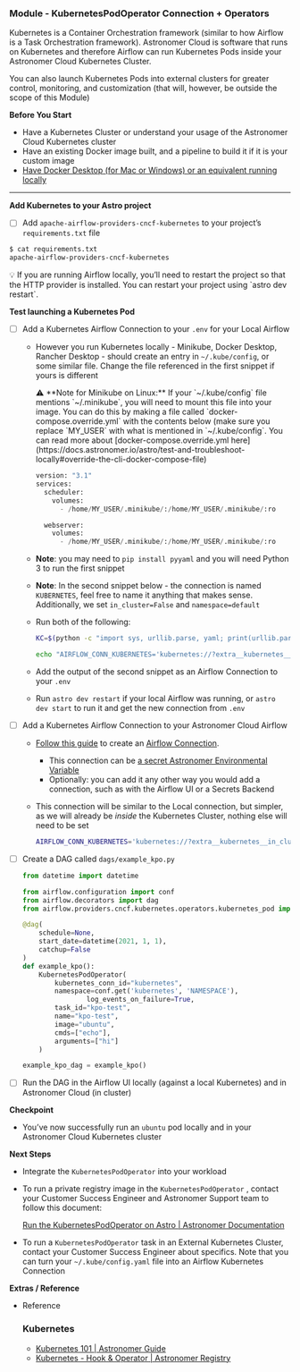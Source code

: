 
### Module - KubernetesPodOperator Connection + Operators

Kubernetes is a Container Orchestration framework (similar to how Airflow is a Task Orchestration framework).  Astronomer Cloud is software that runs on Kubernetes and therefore Airflow can run Kubernetes Pods inside your Astronomer Cloud Kubernetes Cluster.

You can also launch Kubernetes Pods into external clusters for greater control, monitoring, and customization (that will, however, be outside the scope of this Module)

**Before You Start**

- Have a Kubernetes Cluster or understand your usage of the Astronomer Cloud Kubernetes cluster
- Have an existing Docker image built, and a pipeline to build it if it is your custom image
- [Have Docker Desktop (for Mac or Windows) or an equivalent running locally](https://docs.astronomer.io/astro/kubepodoperator-local#step-1-set-up-kubernetes)

****

**Add Kubernetes to your Astro project**

- [ ]  Add `apache-airflow-providers-cncf-kubernetes` to your project’s `requirements.txt` file

```bash
$ cat requirements.txt
apache-airflow-providers-cncf-kubernetes
```

<aside>
💡 If you are running Airflow locally, you’ll need to restart the project so that the HTTP provider is installed. You can restart your project using `astro dev restart`.

</aside>

**Test launching a Kubernetes Pod**

- [ ]  Add a Kubernetes Airflow Connection to your `.env` for your Local Airflow
    - However you run Kubernetes locally - Minikube, Docker Desktop, Rancher Desktop - should create an entry in `~/.kube/config`, or some similar file. Change the file referenced in the first snippet if yours is different

        <aside>
        ⚠️ **Note for Minikube on Linux:**
        If your `~/.kube/config` file mentions `~/.minikube`, you will need to mount this file into your image. You can do this by making a file called `docker-compose.override.yml`
        with the contents below (make sure you replace `MY_USER` with what is mentioned in `~/.kube/config`. You can read more about [docker-compose.override.yml here](https://docs.astronomer.io/astro/test-and-troubleshoot-locally#override-the-cli-docker-compose-file)

        ```python
        version: "3.1"
        services:
          scheduler:
            volumes:
              - /home/MY_USER/.minikube/:/home/MY_USER/.minikube/:ro

          webserver:
            volumes:
              - /home/MY_USER/.minikube/:/home/MY_USER/.minikube/:ro

        ```

        </aside>

    - **Note**: you may need to `pip install pyyaml` and you will need Python 3 to run the first snippet
    - **Note**: In the second snippet below - the connection is named `KUBERNETES`, feel free to name it anything that makes sense. Additionally, we set `in_cluster=False` and `namespace=default`
    - Run both of the following:

        ```bash
        KC=$(python -c "import sys, urllib.parse, yaml; print(urllib.parse.quote(yaml.dump(yaml.safe_load(open(sys.argv[1]))).replace('127.0.0.1', 'host.docker.internal')))" ~/.kube/config)
        ```

        ```bash
        echo "AIRFLOW_CONN_KUBERNETES='kubernetes://?extra__kubernetes__namespace=default&extra__kubernetes__kube_config=$KC'"
        ```

    - Add the output of the second snippet as an Airflow Connection to your `.env`
    - Run `astro dev restart` if your local Airflow was running, or `astro dev start` to run it and get the new connection from `.env`
- [ ]  Add a Kubernetes Airflow Connection to your Astronomer Cloud Airflow
    - [Follow this guide](https://airflow.apache.org/docs/apache-airflow/stable/howto/connection.html#creating-a-connection-with-the-ui) to create an [Airflow Connection](https://airflow.apache.org/docs/apache-airflow/stable/concepts/connections.html).
        - This connection can be [a secret Astronomer Environmental Variable](https://docs.astronomer.io/astro/environment-variables#set-environment-variables-via-the-cloud-ui)
        - Optionally: you can add it any other way you would add a connection, such as with the Airflow UI or a Secrets Backend
    - This connection will be similar to the Local connection, but simpler, as we will already be *inside* the Kubernetes Cluster, nothing else will need to be set

        ```bash
        AIRFLOW_CONN_KUBERNETES='kubernetes://?extra__kubernetes__in_cluster=True'
        ```

- [ ]  Create a DAG called `dags/example_kpo.py`

    ```python
    from datetime import datetime

    from airflow.configuration import conf
    from airflow.decorators import dag
    from airflow.providers.cncf.kubernetes.operators.kubernetes_pod import KubernetesPodOperator

    @dag(
        schedule=None,
        start_date=datetime(2021, 1, 1),
        catchup=False
    )
    def example_kpo():
        KubernetesPodOperator(
            kubernetes_conn_id="kubernetes",
            namespace=conf.get('kubernetes', 'NAMESPACE'),
    				log_events_on_failure=True,
            task_id="kpo-test",
            name="kpo-test",
            image="ubuntu",
            cmds=["echo"],
            arguments=["hi"]
        )

    example_kpo_dag = example_kpo()
    ```

- [ ]  Run the DAG in the Airflow UI locally (against a local Kubernetes) and in Astronomer Cloud (in cluster)

**Checkpoint**

- You’ve now successfully run an `ubuntu` pod locally and in your Astronomer Cloud Kubernetes cluster

**Next Steps**

- Integrate the `KubernetesPodOperator` into your workload
- To run a private registry image in the `KubernetesPodOperator` , contact your Customer Success Engineer and Astronomer Support team to follow this document:

    [Run the KubernetesPodOperator on Astro | Astronomer Documentation](https://docs.astronomer.io/astro/kubernetespodoperator#run-images-from-a-private-registry)

- To run a `KubernetesPodOperator` task in an External Kubernetes Cluster, contact your Customer Success Engineer about specifics. Note that you can turn your `~/.kube/config.yaml` file into an Airflow Kubernetes Connection

**Extras / Reference**

- Reference


    ### Kubernetes

    - [Kubernetes 101 | Astronomer Guide](https://www.astronomer.io/guides/intro-to-kubernetes)
    - [Kubernetes - Hook & Operator | Astronomer Registry](https://registry.astronomer.io/providers/kubernetes)
